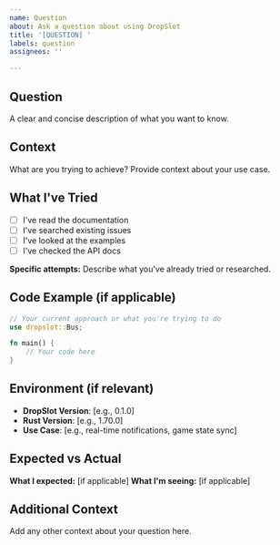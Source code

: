 ```yaml
---
name: Question
about: Ask a question about using DropSlot
title: '[QUESTION] '
labels: question
assignees: ''

---
```


## Question
A clear and concise description of what you want to know.

## Context
What are you trying to achieve? Provide context about your use case.

## What I've Tried
- [ ] I've read the documentation
- [ ] I've searched existing issues
- [ ] I've looked at the examples
- [ ] I've checked the API docs

**Specific attempts:**
Describe what you've already tried or researched.

## Code Example (if applicable)
```rust
// Your current approach or what you're trying to do
use dropslot::Bus;

fn main() {
    // Your code here
}
```

## Environment (if relevant)
- **DropSlot Version**: [e.g., 0.1.0]
- **Rust Version**: [e.g., 1.70.0]
- **Use Case**: [e.g., real-time notifications, game state sync]

## Expected vs Actual
**What I expected:** [if applicable]
**What I'm seeing:** [if applicable]

## Additional Context
Add any other context about your question here.
